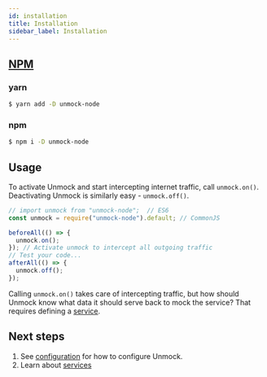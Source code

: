 ```yaml
---
id: installation
title: Installation
sidebar_label: Installation
---
```


## [NPM](https://www.npmjs.com)

### yarn

```bash
$ yarn add -D unmock-node
```

### npm

```bash
$ npm i -D unmock-node
```

## Usage

To activate Unmock and start intercepting internet traffic, call `unmock.on()`. Deactivating Unmock is similarly easy - `unmock.off()`.

```javascript
// import unmock from "unmock-node";  // ES6
const unmock = require("unmock-node").default; // CommonJS

beforeAll(() => {
  unmock.on();
}); // Activate unmock to intercept all outgoing traffic
// Test your code...
afterAll(() => {
  unmock.off();
});
```

Calling `unmock.on()` takes care of intercepting traffic, but how should Unmock know what data it should serve back to mock the service? That requires defining a [service](layout.md).

## Next steps

1. See [configuration](configuration.md) for how to configure Unmock.
1. Learn about [services](layout.md)
